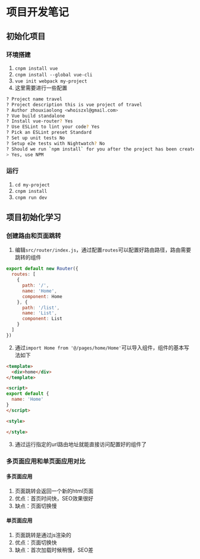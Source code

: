 # 项目开发笔记

## 初始化项目

### 环境搭建
1. `cnpm install vue`
2. `cnpm install --global vue-cli`
3. `vue init webpack my-project`
4. 这里需要进行一些配置
```bash
? Project name travel
? Project description this is vue project of travel
? Author zhouxiaolong <whoiszxl@gmail.com>
? Vue build standalone
? Install vue-router? Yes
? Use ESLint to lint your code? Yes
? Pick an ESLint preset Standard
? Set up unit tests No
? Setup e2e tests with Nightwatch? No
? Should we run `npm install` for you after the project has been created? (recommended)
> Yes, use NPM
```

### 运行
1. `cd my-project`
2. `cnpm install`
3. `cnpm run dev`

## 项目初始化学习

### 创建路由和页面跳转
1. 编辑`src/router/index.js`，通过配置`routes`可以配置好路由路径，路由需要跳转的组件
```js
export default new Router({
  routes: [
    {
      path: '/',
      name: 'Home',
      component: Home
    }, {
      path: '/list',
      name: 'List',
      component: List
    }
  ]
})
```
2. 通过`import Home from '@/pages/home/Home'`可以导入组件，组件的基本写法如下
```html
<template>
  <div>home</div>
</template>

<script>
export default {
  name: 'Home'
}
</script>

<style>

</style>
```

3. 通过运行指定的url路由地址就能直接访问配置好的组件了


### 多页面应用和单页面应用对比

#### 多页面应用
1. 页面跳转会返回一个新的html页面
2. 优点：首页时间快，SEO效果很好
3. 缺点：页面切换慢

#### 单页面应用
1. 页面跳转是通过js渲染的
2. 优点：页面切换快
3. 缺点：首次加载时候稍慢，SEO差